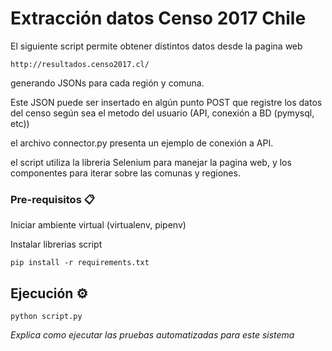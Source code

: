 # Extracción datos Censo 2017 Chile

El siguiente script permite obtener distintos datos desde la pagina web 
```
http://resultados.censo2017.cl/
```
generando JSONs para cada región y comuna.

Este JSON puede ser insertado en algún punto POST que registre los datos del censo
según sea el metodo del usuario (API, conexión a BD (pymysql, etc))

el archivo connector.py presenta un ejemplo de conexión a API.

el script utiliza la libreria Selenium para manejar la pagina web, y los componentes para iterar sobre las comunas y regiones.


### Pre-requisitos 📋

Iniciar ambiente virtual (virtualenv, pipenv)

Instalar librerias script

```
pip install -r requirements.txt
```

## Ejecución ⚙️

```
python script.py
```

_Explica como ejecutar las pruebas automatizadas para este sistema_


